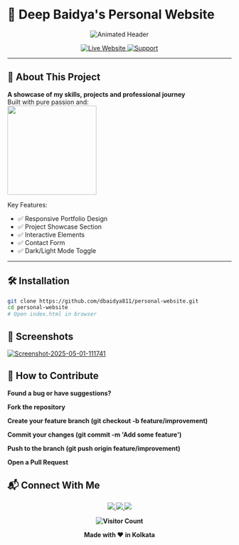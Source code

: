 # 🌟 Deep Baidya's Personal Website

<div align="center">
  <img src="https://readme-typing-svg.demolab.com?font=Fira+Code&duration=3000&pause=500&color=22D3EE&width=550&lines=Welcome+to+My+Digital+Home;Web+Developer+%7C+Cyber+Security+Enthusiast;BCA+Student+%40+JIS+University" alt="Animated Header">
</div>

<p align="center">
  <a href="https://www.deepbaidya.netlify.app" target="_blank">
    <img src="https://img.shields.io/badge/🌐_Visit_Website-22D3EE?style=for-the-badge&logo=googlechrome&logoColor=white" alt="Live Website">
  </a>
  <a href="https://www.buymeacoffee.com/dbaidya811e" target="_blank">
    <img src="https://img.shields.io/badge/☕_Buy_Me_A_Coffee-FFDD00?style=for-the-badge&logo=buymeacoffee&logoColor=black" alt="Support">
  </a>
</p>

---

## 🏡 About This Project
**A showcase of my skills, projects and professional journey**  
Built with pure passion and:  
<img src="https://skillicons.dev/icons?i=html,css,js,bootstrap,git,github" width="200">

Key Features:
- ✅ Responsive Portfolio Design
- ✅ Project Showcase Section
- ✅ Interactive Elements
- ✅ Contact Form
- ✅ Dark/Light Mode Toggle

---

## 🛠️ Installation
```bash
git clone https://github.com/dbaidya811/personal-website.git
cd personal-website
# Open index.html in browser
```
## 📸 Screenshots
<a href="https://ibb.co/LDZnrGh1"><img src="https://i.ibb.co/35CBvJYc/Screenshot-2025-05-01-111741.png" alt="Screenshot-2025-05-01-111741" border="0" align="center" /></a>

## 🤝 How to Contribute
<b>Found a bug or have suggestions?<b/>

<p>Fork the repository<p/>

<p>Create your feature branch (git checkout -b feature/improvement)</p>  

<p>Commit your changes (git commit -m 'Add some feature')</p>

<p>Push to the branch (git push origin feature/improvement)</p>

<p>Open a Pull Request</p>

## 📬 Connect With Me
<p align="center"> <a href="https://instagram.com/dbaidya811"> <img src="https://img.shields.io/badge/Instagram-E4405F?style=for-the-badge&logo=instagram&logoColor=white"> </a> <a href="https://linkedin.com/in/deep-baidya-0376b1315"> <img src="https://img.shields.io/badge/LinkedIn-0077B5?style=for-the-badge&logo=linkedin&logoColor=white"> </a> <a href="mailto:dbaidya811@gmail.com"> <img src="https://img.shields.io/badge/Gmail-D14836?style=for-the-badge&logo=gmail&logoColor=white"> </a> </p><div align="center"> <img src="https://komarev.com/ghpvc/?username=dbaidya811&label=Profile+Views&color=22D3EE&style=flat" alt="Visitor Count"> <p>Made with ❤️ in Kolkata</p> </div>
